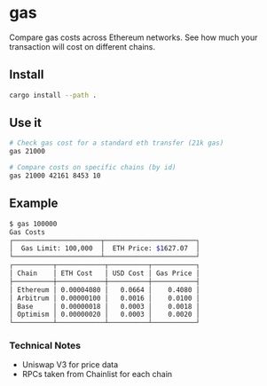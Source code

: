 # gas

Compare gas costs across Ethereum networks. See how much your transaction will cost on different chains.

## Install

```bash
cargo install --path .
```

## Use it

```bash
# Check gas cost for a standard eth transfer (21k gas)
gas 21000

# Compare costs on specific chains (by id)
gas 21000 42161 8453 10
```

## Example

```bash
$ gas 100000
Gas Costs
┌──────────────────────┬───────────────────────┐
│  Gas Limit: 100,000  │  ETH Price: $1627.07  │
└──────────────────────┴───────────────────────┘
┌──────────┬────────────┬──────────┬───────────┐
│ Chain    │ ETH Cost   │ USD Cost │ Gas Price │
├──────────┼────────────┼──────────┼───────────┤
│ Ethereum │ 0.00004080 │   0.0664 │    0.4080 │
│ Arbitrum │ 0.00000100 │   0.0016 │    0.0100 │
│ Base     │ 0.00000018 │   0.0003 │    0.0018 │
│ Optimism │ 0.00000020 │   0.0003 │    0.0020 │
└──────────┴────────────┴──────────┴───────────┘
```

### Technical Notes 
- Uniswap V3 for price data
- RPCs taken from Chainlist for each chain